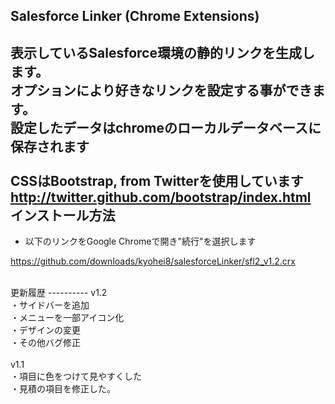 ## Salesforce Linker (Chrome Extensions) ##
表示しているSalesforce環境の静的リンクを生成します。<br />
オプションにより好きなリンクを設定する事ができます。<br />
設定したデータはchromeのローカルデータベースに保存されます<br />
<br />
CSSはBootstrap, from Twitterを使用しています<br />
http://twitter.github.com/bootstrap/index.html
<br />
インストール方法
-----------
* 以下のリンクをGoogle Chromeで開き"続行"を選択します

https://github.com/downloads/kyohei8/salesforceLinker/sfl2_v1.2.crx

<br />
更新履歴
----------
v1.2<br />
・サイドバーを追加<br />
・メニューを一部アイコン化<br />
・デザインの変更<br />
・その他バグ修正<br />
<br />
v1.1<br />
・項目に色をつけて見やすくした<br />
・見積の項目を修正した。<br />


